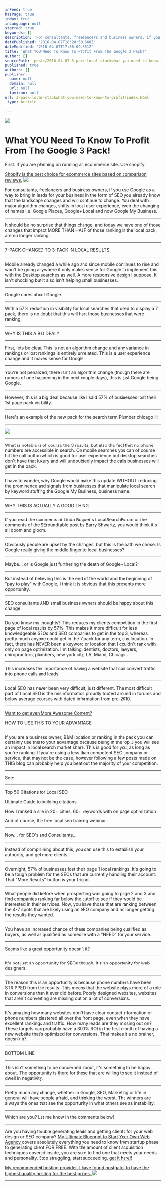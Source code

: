```yaml
---
inFeed: true
hasPage: true
inNav: true
inLanguage: null
starred: true
keywords: []
description: 'For consultants, freelancers and business owners, if you use Google as a way to bring in leads for your business in the form of SEO you already know that the landscape changes and will continue to change. You deal with major algorithm changes, shifts in local user experience, even the changing of names i.e. Google Places, Google+ Local and now Google My Business.'
datePublished: '2016-04-07T18:28:50.668Z'
dateModified: '2016-04-07T17:56:09.851Z'
title: 'What YOU Need To Know To Profit From The Google 3 Pack!'
author: []
sourcePath: _posts/2016-04-07-3-pack-local-stackwhat-you-need-to-know-to-profit.md
published: true
authors: []
publisher:
  name: null
  domain: null
  url: null
  favicon: null
url: 3-pack-local-stackwhat-you-need-to-know-to-profit/index.html
_type: Article

---
```

![](https://the-grid-user-content.s3-us-west-2.amazonaws.com/98a7590d-2ee3-45f4-8423-3be4beb31602.jpg)

# What YOU Need To Know To Profit From The Google 3 Pack!

First. If you are planning on running an ecommerce site. Use shopify.

[Shopify is the best choice for ecommerce sites based on comparison reviews.][0]
![](https://the-grid-user-content.s3-us-west-2.amazonaws.com/b4c45dd3-35b5-4260-96b7-59834601f60b.png)

For consultants, freelancers and business owners, if you use Google as a way to bring in leads for your business in the form of SEO you already know that the landscape changes and will continue to change. You deal with major algorithm changes, shifts in local user experience, even the changing of names i.e. Google Places, Google+ Local and now Google My Business.

****

It should be no surprise that things change, and today we have one of those changes that impact MORE THAN HALF of those ranking in the local pack, are no longer ranking.

****

7-PACK CHANGED TO 3-PACK IN LOCAL RESULTS

****

Mobile already changed a while ago and since mobile continues to rise and won't be going anywhere it only makes sense for Google to implement this with the Desktop searches as well. A more responsive design I suppose. It isn't shocking but it also isn't helping small businesses.

****

Google cares about Google.

****

With a 57% reduction in visibility for local searches that used to display a 7 pack, there is no doubt that this will hurt those businesses that were ranking.

****

WHY IS THIS A BIG DEAL?

****

First, lets be clear. This is not an algorithm change and any variance in rankings or lost rankings is entirely unrelated. This is a user experience change and it makes sense for Google.

****

You're not penalized, there isn't an algorithm change (though there are rumors of one happening in the next couple days), this is just Google being Google.

****

However, this is a big deal because like I said 57% of businesses lost their 1st page pack visibility.

****

Here's an example of the new pack for the search term Plumber chicago il:

****
![](https://the-grid-user-content.s3-us-west-2.amazonaws.com/66349f98-1eed-4284-9c41-9407c8162974.png)

****

What is notable is of course the 3 results, but also the fact that no phone numbers are accessible in search. On mobile searches you can of course hit the call button which is good for user experience but desktop searches don't have that luxury and will undoubtedly impact the calls businesses will get in the pack.

****

I have to wonder, why Google would make this update WITHOUT reducing the prominence and signals from businesses that manipulate local search by keyword stuffing the Google My Business, business name.

****

WHY THIS IS ACTUALLY A GOOD THING

****

If you read the comments at Linda Buquet's LocalSearchForum or the comments of the SEroundtable post by Barry Shwartz, you would think it's all doom and gloom.

****

Obviously people are upset by the changes, but this is the path we chose. Is Google really giving the middle finger to local businesses?

****

Maybe... or is Google just furthering the death of Google+ Local?

****

But instead of believing this is the end of the world and the beginning of "pay to play" with Google, I think it is obvious that this presents more opportunity.

****

SEO consultants AND small business owners should be happy about this change.

****

Do you know my thoughts? This reduces my clients competition in the first page of local results by 57%. This makes it more difficult for less knowledgeable SEOs and SEO companies to get in the top 3, whereas pretty much anyone could get in the 7 pack for any term, any location. In fact, there has NEVER been a keyword or location that I couldn't rank with only on page optimization. I'm talking, dentists, doctors, lawyers, chiropractors, plumbers, new york city, LA, Miami, Chicago..

****

This increases the importance of having a website that can convert traffic into phone calls and leads.

****

Local SEO has never been very difficult, just different. The most difficult part of Local SEO is the misinformation proudly touted around in forums and below average courses with dated information from pre-2010\.

****

[Want to get even More Awesome Content?][1]

HOW TO USE THIS TO YOUR ADVANTAGE

****

If you are a business owner, B&M location or ranking in the pack you can certainly use this to your advantage because being in the top 3 you will see an impact in local search market share. This is good for you, as long as you're ranking. If you're using a less than competent SEO company or service, that may not be the case, however following a few posts made on THIS blog can probably help you beat out the majority of your competition.

****

See:

****

Top 50 Citations for Local SEO

Ultimate Guide to building citations

How I ranked a site in 20+ cities, 60+ keywords with on page optimization

And of course, the free local seo training webinar.

****

Now... for SEO's and Consultants...

****

Instead of complaining about this, you can use this to establish your authority, and get more clients.

****

Overnight, 57% of businesses lost their page 1 local rankings. It's going to be a tough problem for the SEOs that are currently handling their account. That "More Results" button is your friend.

****

What people did before when prospecting was going to page 2 and 3 and find companies ranking far below the cutoff to see if they would be interested in their services. Now, you have those that are ranking between the 4-7 spots that are likely using an SEO company and no longer getting the results they wanted.

****

You have an increased chance of these companies being qualified as buyers, as well as qualified as someone with a "NEED" for your service.

****

Seems like a great opportunity doesn't it?

****

It's not just an opportunity for SEOs though, it's an opportunity for web designers.

****

The reason this is an opportunity is because phone numbers have been STRIPPED from the results. This means that the website plays more of a role in conversions than it ever did before. Poorly designed websites, websites that aren't converting are missing out on a lot of conversions.

****

It's amazing how many websites don't have clear contact information or phone numbers plastered all over the front page, even when they have excellent rankings and traffic. How many leads are they missing out on? These targets can probably have a 300% ROI in the first month of having a new website that's optimized for conversions. That makes it a no brainer, doesn't it?

****

BOTTOM LINE

****

This isn't something to be concerned about, it's something to be happy about. The opportunity is there for those that are willing to see it instead of dwell in negativity.

****

Pretty much any change, whether in Google, SEO, Marketing or life in general will have people afraid, and thinking the worst. The winners are always the ones that see the opportunity in what others see as instability.

****

Which are you? Let me know in the comments below!

****

Are you having trouble generating leads and getting clients for your web design or SEO company? [My Ultimate Blueprint to Start Your Own Web Agency ][1]covers absolutely everything you need to know from startup phase to generating client FOR FREE. With the amount of client acquisition techniques covered inside, you are sure to find one that meets your needs and personality. Stop struggling, start succeeding, [get it here!!][1]

[My recommended hosting provider. I have found hostgator to have the highest quality hosting for the best prices. ][2]
![](https://the-grid-user-content.s3-us-west-2.amazonaws.com/9cf9e68b-0128-4aae-a80d-a033dc4a5367.gif)

****

[0]: http://1.shopifytrack.com/aff_c?offer_id=2&aff_id=7529
[1]: http://www.imxprs.com/free/ritchbits/ultimate-agency-blueprint
[2]: http://partners.hostgator.com/c/247150/177309/3094